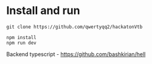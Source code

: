 # Install and run

    git clone https://github.com/qwertyqq2/hackatonVtb

    npm install
    npm run dev

Backend typescript - https://github.com/bashkirian/hell

